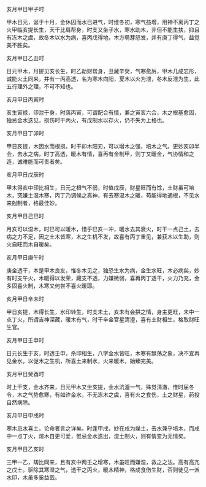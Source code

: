 亥月甲日甲子时

甲木日元，诞于十月，金休囚而水已进气，时维冬初，寒气益增，用神不离丙丁之火甲临亥提长生，天干比肩帮身，时支又坐子水，寒水助木，非但不能生扶，抑且有冻木之虞，故冬木以水为病，喜丙戊得地，木方萌芽怒发，并有庚丁得气，益觉美不胜矣。

亥月甲日乙丑时

日元甲木，月提见亥长生，时乙劫财帮身，丑藏辛癸，气寒愈厉，甲木几成忘形，诚能火土同来，并有一丙高透，名为寒木向阳，夏木以火为泄，冬木反泄为生，此五行理外之理，不可不知也。

亥月甲日丙寅时

亥生寅禄，印泄于身，时落丙寅，可谓配合有情，兼之寅亥六合，木之根基愈固，独忌金水迭见，损伤时干丙火，有戊制水以存火，仍不失为上格也。

亥月甲日丁卯时

甲日亥提，木因水而根损。时干卯木阳刃，可以增木之强，培木之气。更妙亥卯半会，去水之病，时丁高透，暖木有情，喜再有金制甲，则丁又暖金，气协情和之造，诚难能而可贵者矣。

亥月甲日戊辰时

甲木得亥中印比相生，日元之根气不弱，时值戌辰，财星旺而有馀，土财虽可培木，究嫌土湿木寒，丙丁乃调候之真神，有去寒温木之暖，苟能得地通根，不见水来尅制者，格最佳妙。

亥月甲日己巳时

月亥可以湿木，时巳可以暖木，惜乎巳亥一冲，暖水去其衰火，时干一点己土，去病之力不足，因之土木皆寒，木之生机不发，故喜有丙丁重见，兼获木以生助，则火自旺而木自暖矣。

亥月甲日庚午时

庚金透干，本是甲木良友，惟冬木见之，独恐生水为病，金生水旺，木必病矣，妙有时支午火，木暖得以发荣，藏支不透，力嫌微弱，喜再丙丁透干，火力乃充，金多固喜火制，木寒又何尝不喜火暖耶。

亥月甲日辛未时

甲日亥提，木得长生，水印转生，时支未土，亥未有会拱之情，身主更旺，未中一点丁火，所谓吉神深藏，暖木有气，时干辛金官星清澄，喜有土财相生，格取财旺生官。

亥月甲日壬申时

日元长生于亥，时透壬申，杀印相生，八字金水皆旺，木寒有飘荡之象，决不宜再见金水，以促木之生机，所喜土来制水，火来暖木，始臻完美。

亥月甲日癸酉时

时上干支，金水齐来，日元甲木又坐亥提，金水沆瀣一气，殊觉清澈，惟时届冬令，木之气势愈寒，有如许金水，不无冻木之虞，喜有火之食伤，土之财星，葯投自然病除。

亥月甲日甲戌时

寒木忌水喜土，论命者言之详矣。时逢甲戌，妙在戌为燥土，去水兼乎培木，而戌中一点丁火，煊木自更可爱，惟忌金水迭出，湿土制火，则有情变为无情矣。

亥月甲日乙亥时

三甲一乙，刼比同来，且有亥中两壬之增寒，木虽旺而嫌湿，救之之法。高有高亢之戊土。驱除其寒湿之气，透干之丙火，暖木精神，格成食伤生财，否则徒见一派水印，木虽多奚益哉。

